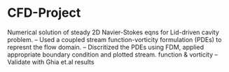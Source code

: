 # CFD-Project
Numerical solution of steady 2D Navier-Stokes eqns for Lid-driven cavity problem.
– Used a coupled stream function-vorticity formulation (PDEs) to represnt the flow domain.
– Discritized the PDEs using FDM, applied appropriate boundary condition and plotted stream. function & vorticity 
– Validate with Ghia et.al results
